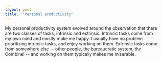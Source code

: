 ```yaml
---
layout: post
title:  "Personal productivity"
---
```


My personal productivity system evolved around the observation that
there are two classes of tasks, intrinsic and extrinsic. Intrinsic
tasks come from my own mind and mostly make me happy. I usually have
no problem prioritizing intrinsic tasks, and enjoy working on
them. Extrinsic tasks come from somewhere else -- other people, the
bureaucratic system, the Combine! -- and working on them typically
makes me miserable.